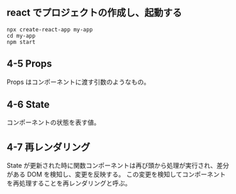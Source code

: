 ## react でプロジェクトの作成し、起動する

```
npx create-react-app my-app
cd my-app
npm start
```

## 4-5 Props

Props はコンポーネントに渡す引数のようなもの。

## 4-6 State

コンポーネントの状態を表す値。

## 4-7 再レンダリング

State が更新された時に関数コンポーネントは再び頭から処理が実行され、差分がある DOM を検知し、変更を反映する。
この変更を検知してコンポーネントを再処理することを再レンダリングと呼ぶ。
